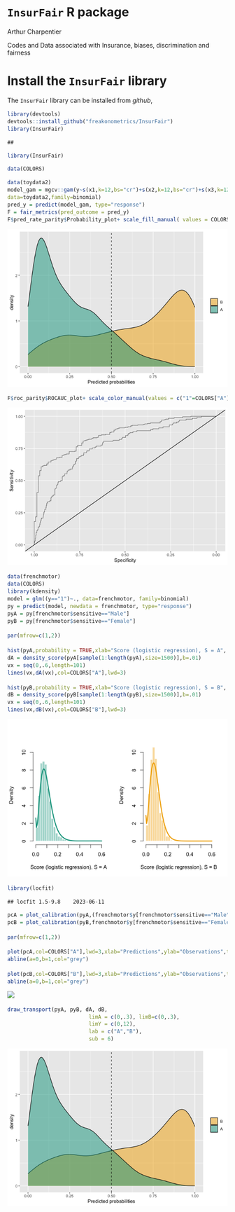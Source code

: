 `InsurFair` R package
================
Arthur Charpentier

Codes and Data associated with Insurance, biases, discrimination and fairness

# Install the `InsurFair` library

The `InsurFair` library can be installed from *github*,

``` r
library(devtools)
devtools::install_github("freakonometrics/InsurFair")
library(InsurFair)
```
    ## 

``` r
library(InsurFair)
```

``` r
data(COLORS)
```

``` r
data(toydata2)
model_gam = mgcv::gam(y~s(x1,k=12,bs="cr")+s(x2,k=12,bs="cr")+s(x3,k=12,bs="cr"),
data=toydata2,family=binomial)
pred_y = predict(model_gam, type="response")
F = fair_metrics(pred_outcome = pred_y)
F$pred_rate_parity$Probability_plot+ scale_fill_manual( values = COLORS[c("B","A")])
```

![](insur-fair_files/figure-gfm/unnamed-chunk-3-1.png)<!-- -->

``` r
F$roc_parity$ROCAUC_plot+ scale_color_manual(values = c("1"=COLORS["A"], "2"=COLORS["B"]), labels = c("1"="A","2"="B"))
```

![](insur-fair_files/figure-gfm/unnamed-chunk-3-2.png)<!-- -->

``` r
data(frenchmotor)
data(COLORS)
library(kdensity)
model = glm((y=="1")~., data=frenchmotor, family=binomial)
py = predict(model, newdata = frenchmotor, type="response")
pyA = py[frenchmotor$sensitive=="Male"]
pyB = py[frenchmotor$sensitive=="Female"]

par(mfrow=c(1,2))

hist(pyA,probability = TRUE,xlab="Score (logistic regression), S = A", col=scales::alpha(COLORS["A"],.4), border="white",main="",breaks=seq(0,.6,by=.02),ylim=c(0,10.4))
dA = density_score(pyA[sample(1:length(pyA),size=1500)],b=.01)
vx = seq(0,.6,length=101)
lines(vx,dA(vx),col=COLORS["A"],lwd=3)

hist(pyB,probability = TRUE,xlab="Score (logistic regression), S = B", col=scales::alpha(COLORS["B"],.4), border="white",main="",breaks=seq(0,.6,by=.02),ylim=c(0,10.4))
dB = density_score(pyB[sample(1:length(pyB),size=1500)],b=.01)
vx = seq(0,.6,length=101)
lines(vx,dB(vx),col=COLORS["B"],lwd=3)
```

![](insur-fair_files/figure-gfm/unnamed-chunk-4-1.png)<!-- -->

``` r
library(locfit)
```

    ## locfit 1.5-9.8    2023-06-11

``` r
pcA = plot_calibration(pyA,(frenchmotor$y[frenchmotor$sensitive=="Male"]=="1")*1,u = seq(0,.25,length=201),a=.2)
pcB = plot_calibration(pyB,frenchmotor$y[frenchmotor$sensitive=="Female"]=="1",u = seq(0,.25,length=201),a=.2)

par(mfrow=c(1,2))

plot(pcA,col=COLORS["A"],lwd=3,xlab="Predictions",ylab="Observations",type="l")
abline(a=0,b=1,col="grey")

plot(pcB,col=COLORS["B"],lwd=3,xlab="Predictions",ylab="Observations",type="l")
abline(a=0,b=1,col="grey")
```

![](insur-fair_files/figure-gfm/unnamed-chunk-5-2.png)<!-- -->

``` r
draw_transport(pyA, pyB, dA, dB, 
                          limA = c(0,.3), limB=c(0,.3),
                          limY = c(0,12),
                          lab = c("A","B"), 
                          sub = 6)
```

![](insur-fair_files/figure-gfm/unnamed-chunk-3-1.png)<!-- -->
